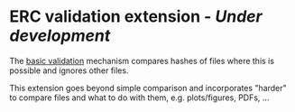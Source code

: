 # ERC validation extension - _Under development_

The [basic validation](index.md#validation) mechanism compares hashes of files where this is possible and ignores other files.

This extension goes beyond simple comparison and incorporates "harder" to compare files and what to do with them, e.g. plots/figures, PDFs, ...